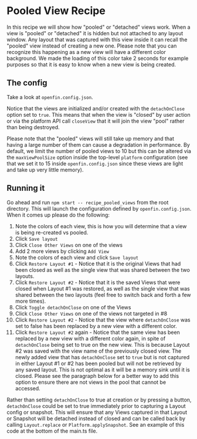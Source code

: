 # Pooled View Recipe

In this recipe we will show how "pooled" or "detached" views work.  When a view is "pooled" or "detached" it is hidden but not attached to any layout window.  Any layout that was captured with this view inside it can recall the "pooled" view instead of creating a new one.  Please note that you can recognize this happening as a new view will have a different color background.  We made the loading of this color take 2 seconds for example purposes so that it is easy to know when a new view is being created.

## The config

Take a look at `openfin.config.json`.

Notice that the views are initialized and/or created with the `detachOnClose` option set to `true`.  This means that when the view is "closed" by user action or via the platform API call `closeView` that it will join the view "pool" rather than being destroyed.

Please note that the "pooled" views will still take up memory and that having a large number of them can cause a degradation in performance.  By default, we limit the number of pooled views to 10 but this can be altered via the `maxViewPoolSize` option inside the top-level `platform` configuration (see that we set it to 15 inside `openfin.config.json` since these views are light and take up very little memory).

## Running it

Go ahead and run `npm start -- recipe_pooled_views` from the root directory.
This will launch the configuration defined by `openfin.config.json`. When it comes up please do the following:

1. Note the colors of each view, this is how you will determine that a view is being re-created vs pooled.  
2. Click `Save layout`
3. Click `Close Other Views` on one of the views
4. Add 2 more views by clicking `Add View`
5. Note the colors of each view and click `Save layout`
6. Click `Restore Layout #1` - Notice that it is the original Views that had been closed as well as the single view that was shared between the two layouts.
7. Click `Restore Layout #2` - Notice that it is the saved Views that were closed when Layout #1 was restored, as well as the single view that was shared between the two layouts (feel free to switch back and forth a few more times).
8. Click `Toggle detachOnClose` on one of the Views
9. Click `Close Other Views` on one of the views not targeted in #8
10. Click `Restore Layout #2` - Notice that the view where `detachOnClose` was set to false has been replaced by a new view with a different color.
11. Click `Restore Layout #2` again - Notice that the same view has been replaced by a new view with a different color again, in spite of `detachOnClose` being set to true on the new view.  This is because Layout #2 was saved with the view name of the previously closed view.  The newly added view that has `detachOnClose` set to `true` but is not captured in either Layout #1 or #2 has been pooled but will not be retrieved by any saved layout.  This is not optimal as it will be a memory sink until it is closed.  Please see the paragraph below for a better way to add this option to ensure there are not views in the pool that cannot be accessed.

Rather than setting `detachOnClose` to true at creation or by pressing a button, `detachOnClose` could be set to true immediately prior to capturing a Layout config or snapshot.  This will ensure that any Views captured in that Layout or Snapshot will be detached instead of closed and can be called back by calling `Layout.replace` or `Platform.applySnapshot`.  See an example of this code at the bottom of the main.ts file.
